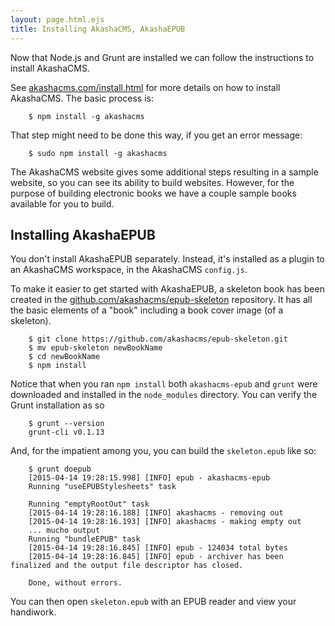 ```yaml
---
layout: page.html.ejs
title: Installing AkashaCMS, AkashaEPUB
---
```



Now that Node.js and Grunt are installed we can follow the instructions to install AkashaCMS.  

See [akashacms.com/install.html](http://akashacms.com/install.html) for more details on how to install AkashaCMS.  The basic process is:

```
    $ npm install -g akashacms
```

That step might need to be done this way, if you get an error message:

```
    $ sudo npm install -g akashacms
```

The AkashaCMS website gives some additional steps resulting in a sample website, so you can see its ability to build websites.  However, for the purpose of building electronic books we have a couple sample books available for you to build.

## Installing AkashaEPUB

You don't install AkashaEPUB separately.  Instead, it's installed as a plugin to an AkashaCMS workspace, in the AkashaCMS `config.js`.

To make it easier to get started with AkashaEPUB, a skeleton book has been created in the [github.com/akashacms/epub-skeleton](https://github.com/akashacms/epub-skeleton) repository.  It has all the basic elements of a "book" including a book cover image (of a skeleton).

```
    $ git clone https://github.com/akashacms/epub-skeleton.git
    $ mv epub-skeleton newBookName
    $ cd newBookName
    $ npm install
```

Notice that when you ran `npm install` both `akashacms-epub` and `grunt` were downloaded and installed in the `node_modules` directory.  You can verify the Grunt installation as so

```
    $ grunt --version
    grunt-cli v0.1.13
```

And, for the impatient among you, you can build the `skeleton.epub` like so:

```
    $ grunt doepub
    [2015-04-14 19:28:15.998] [INFO] epub - akashacms-epub
    Running "useEPUBStylesheets" task
    
    Running "emptyRootOut" task
    [2015-04-14 19:28:16.188] [INFO] akashacms - removing out
    [2015-04-14 19:28:16.193] [INFO] akashacms - making empty out
    ... mucho output
    Running "bundleEPUB" task
    [2015-04-14 19:28:16.845] [INFO] epub - 124034 total bytes
    [2015-04-14 19:28:16.845] [INFO] epub - archiver has been finalized and the output file descriptor has closed.
    
    Done, without errors.
```

You can then open `skeleton.epub` with an EPUB reader and view your handiwork.
